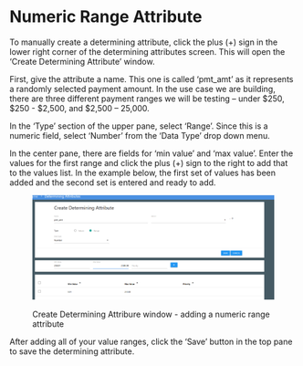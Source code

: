 # Numeric Range Attribute

To manually create a determining attribute, click the plus (+) sign in the lower right corner of the determining attributes screen. This will open the ‘Create Determining Attribute’ window.

First, give the attribute a name.  This one is called ‘pmt\_amt’ as it represents a randomly selected payment amount.  In the use case we are building, there are three different payment ranges we will be testing – under $250, $250 - $2,500, and $2,500 – 25,000.

In the ‘Type’ section of the upper pane, select ‘Range’.  Since this is a numeric field, select ‘Number’ from the ‘Data Type’ drop down menu.

In the center pane, there are fields for ‘min value’ and ‘max value’.  Enter the values for the first range and click the plus (+) sign to the right to add that to the values list.  In the example below, the first set of values has been added and the second set is entered and ready to add.

<figure><img src="../../../../../../.gitbook/assets/image (888).png" alt=""><figcaption><p>Create Determining Attribure window - adding a numeric range attribute</p></figcaption></figure>

After adding all of your value ranges, click the ‘Save’ button in the top pane to save the determining attribute.

